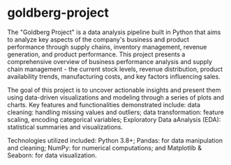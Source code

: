 # goldberg-project

The "Goldberg Project" is a data analysis pipeline built in Python that aims to analyze key aspects of the company's business and product performance through supply chains, inventory management, revenue generation, and product performance. This project presents a comprehensive overview of business performance analysis and supply chain management - the current stock levels, revenue distribution, product availability trends, manufacturing costs, and key factors influencing sales.

The goal of this project is to uncover actionable insights and present them using data-driven visualizations and modeling through a series of plots and charts. Key features and functionalities demonstrated include: data cleaning: handling missing values and outliers; data transformation: feature scaling, encoding categorical variables; Exploratory Data aAnalysis (EDA): statistical summaries and visualizations. 

Technologies utilized included: Python 3.8+; Pandas: for data manipulation and cleaning; NumPy: for numerical computations; and Matplotlib & Seaborn: for data visualization.
